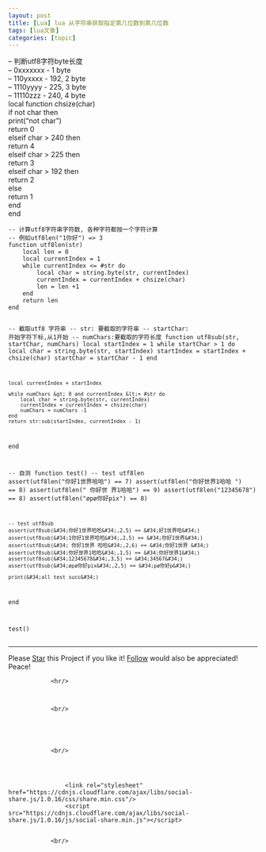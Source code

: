 ```yaml
---
layout: post
title: [Lua] lua 从字符串获取指定第几位数到第几位数  
tags: [lua文章]
categories: [topic]
---
```

<p>– 判断utf8字符byte长度<br/>
– 0xxxxxxx - 1 byte<br/>
– 110yxxxx - 192, 2 byte<br/>
– 1110yyyy - 225, 3 byte<br/>
– 11110zzz - 240, 4 byte<br/>
local function chsize(char)<br/>
		if not char then<br/>
		    print(“not char”)<br/>
		    return 0<br/>
		    elseif char &gt; 240 then<br/>
		    return 4<br/>
		    elseif char &gt; 225 then<br/>
		    return 3<br/>
		    elseif char &gt; 192 then<br/>
		    return 2<br/>
		    else<br/>
		    return 1<br/>
	    end<br/>
end</p>
<pre><code>-- 计算utf8字符串字符数, 各种字符都按一个字符计算
-- 例如utf8len(&#34;1你好&#34;) =&gt; 3
function utf8len(str)
    local len = 0
    local currentIndex = 1
    while currentIndex &lt;= #str do
	    local char = string.byte(str, currentIndex)
	    currentIndex = currentIndex + chsize(char)
	    len = len +1
    end
    return len
end

-- 截取utf8 字符串
-- str: 要截取的字符串
-- startChar:   开始字符下标,从1开始
-- numChars:要截取的字符长度
function utf8sub(str, startChar, numChars)
    local startIndex = 1
    while startChar &gt; 1 do
	    local char = string.byte(str, startIndex)
	    startIndex = startIndex + chsize(char)
	    startChar = startChar - 1
    end

    local currentIndex = startIndex
    
    while numChars &gt; 0 and currentIndex &lt;= #str do
	    local char = string.byte(str, currentIndex)
	    currentIndex = currentIndex + chsize(char)
	    numChars = numChars -1
    end
    return str:sub(startIndex, currentIndex - 1)
end

-- 自测
function test()
    -- test utf8len
    assert(utf8len(&#34;你好1世界哈哈&#34;) == 7)
    assert(utf8len(&#34;你好世界1哈哈 &#34;) == 8)
    assert(utf8len(&#34; 你好世 界1哈哈&#34;) == 9)
    assert(utf8len(&#34;12345678&#34;) == 8)
    assert(utf8len(&#34;øpø你好pix&#34;) == 8)

    -- test utf8sub
    assert(utf8sub(&#34;你好1世界哈哈&#34;,2,5) == &#34;好1世界哈&#34;)
    assert(utf8sub(&#34;1你好1世界哈哈&#34;,2,5) == &#34;你好1世界&#34;)
    assert(utf8sub(&#34; 你好1世界 哈哈&#34;,2,6) == &#34;你好1世界 &#34;)
    assert(utf8sub(&#34;你好世界1哈哈&#34;,1,5) == &#34;你好世界1&#34;)
    assert(utf8sub(&#34;12345678&#34;,3,5) == &#34;34567&#34;)
    assert(utf8sub(&#34;øpø你好pix&#34;,2,5) == &#34;pø你好p&#34;)
    
    print(&#34;all test succ&#34;)
end

test()
</code></pre>

<hr/>

<script async="" defer="" src="https://buttons.github.io/buttons.js"></script>

<p>Please <a class="github-button" href="https://github.com/tsangsi/hexo-theme-tsangsi" data-icon="octicon-star" aria-label="Star tsangsi/hexo-theme-tsangsi on GitHub" target="_blank" rel="noopener noreferrer">Star</a> this Project if you like it! <a class="github-button" href="https://github.com/tsangsi" aria-label="Follow @tsangsi on GitHub" target="_blank" rel="noopener noreferrer">Follow</a> would also be appreciated!<br/>
Peace!</p>

                

                <hr/>
                
                

                <br/>

                
                
                

                <br/>
                
                
                    
                    
                    <link rel="stylesheet" href="https://cdnjs.cloudflare.com/ajax/libs/social-share.js/1.0.16/css/share.min.css"/>
                    <script src="https://cdnjs.cloudflare.com/ajax/libs/social-share.js/1.0.16/js/social-share.min.js"></script>
                
                
                <br/>